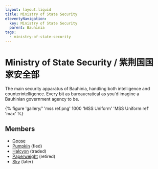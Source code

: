 ```yaml
---
layout: layout.liquid
title: Ministry of State Security
eleventyNavigation:
  key: Ministry of State Security
  parent: Bauhinia
tags:
  - ministry-of-state-security
---
```


# Ministry of State Security / 紫荆国国家安全部

The main security apparatus of Bauhinia, handling both intelligence and counterintelligence. Every bit as bureaucratical as you'd imagine a Bauhinian government agency to be.

{% figure 'gallery/' 'mss ref.png' 1000 'MSS Uniform' 'MSS Uniform ref' 'max' %}

## Members

- [Goose](/characters/goose/)
- [Pumpkin](/characters/pumpkin/) (fled)
- [Halcyon](/characters/halcyon/) (traded)
- [Paperweight](/characters/paperweight/) (retired)
- [Sky](/characters/sky/) (later)
